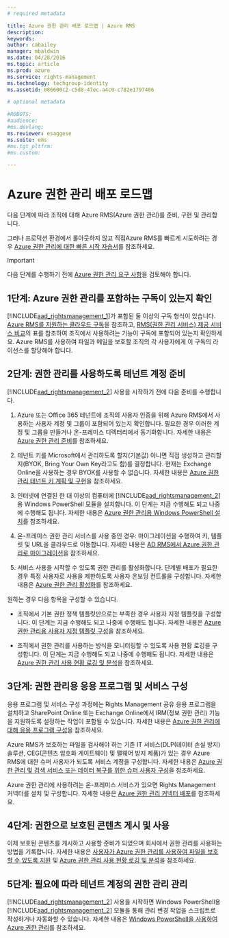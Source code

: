 ```yaml
---
# required metadata

title: Azure 권한 관리 배포 로드맵 | Azure RMS
description:
keywords:
author: cabailey
manager: mbaldwin
ms.date: 04/28/2016
ms.topic: article
ms.prod: azure
ms.service: rights-management
ms.technology: techgroup-identity
ms.assetid: 086600c2-c5d8-47ec-a4c0-c782e1797486

# optional metadata

#ROBOTS:
#audience:
#ms.devlang:
ms.reviewer: esaggese
ms.suite: ems
#ms.tgt_pltfrm:
#ms.custom:

---
```


# Azure 권한 관리 배포 로드맵
다음 단계에 따라 조직에 대해 Azure RMS(Azure 권한 관리)를 준비, 구현 및 관리합니다.

그러나 프로덕션 환경에서 롤아웃하지 않고 직접Azure RMS를 빠르게 시도하려는 경우 [Azure 권한 관리에 대한 빠른 시작 자습서](../get-started/quick-start-tutorial.md)를 참조하세요.

> [!IMPORTANT]
> 다음 단계를 수행하기 전에 [Azure 권한 관리 요구 사항](../get-started/requirements-azure-rms.md)을 검토해야 합니다.

## 1단계: Azure 권한 관리를 포함하는 구독이 있는지 확인
[!INCLUDE[aad_rightsmanagement_1](../includes/aad_rightsmanagement_1_md.md)]가 포함된 둘 이상의 구독 형식이 있습니다. [Azure RMS를 지원하는 클라우드 구독](../get-started/requirements-subscriptions.md)을 참조하고, [RMS(권한 관리 서비스) 제공 서비스 비교](https://technet.microsoft.com/dn858608)의 표를 참조하여 조직에서 사용하려는 기능이 구독에 포함되어 있는지 확인하세요. Azure RMS를 사용하여 파일과 메일을 보호할 조직의 각 사용자에게 이 구독의 라이선스를 할당해야 합니다.

## 2단계: 권한 관리를 사용하도록 테넌트 계정 준비
[!INCLUDE[aad_rightsmanagement_2](../includes/aad_rightsmanagement_2_md.md)] 사용을 시작하기 전에 다음 준비를 수행합니다.

1.  Azure 또는 Office 365 테넌트에 조직의 사용자 인증을 위해 Azure RMS에서 사용하는 사용자 계정 및 그룹이 포함되어 있는지 확인합니다. 필요한 경우 이러한 계정 및 그룹을 만들거나 온-프레미스 디렉터리에서 동기화합니다. 자세한 내용은 [Azure 권한 관리 준비](prepare.md)를 참조하세요.

2.  테넌트 키를 Microsoft에서 관리하도록 할지(기본값) 아니면 직접 생성하고 관리할지(BYOK, Bring Your Own Key라고도 함)를 결정합니다. 현재는 Exchange Online을 사용하는 경우 BYOK를 사용할 수 없습니다. 자세한 내용은 [Azure 권한 관리 테넌트 키 계획 및 구현](plan-implement-tenant-key.md)을 참조하세요.

3.  인터넷에 연결된 한 대 이상의 컴퓨터에 [!INCLUDE[aad_rightsmanagement_2](../includes/aad_rightsmanagement_2_md.md)]용 Windows PowerShell 모듈을 설치합니다. 이 단계는 지금 수행해도 되고 나중에 수행해도 됩니다. 자세한 내용은 [Azure 권한 관리용 Windows PowerShell 설치](../deploy-use/install-powershell.md)를 참조하세요.

4.  온-프레미스 권한 관리 서비스를 사용 중인 경우: 마이그레이션을 수행하여 키, 템플릿 및 URL을 클라우드로 이동합니다. 자세한 내용은 [AD RMS에서 Azure 권한 관리로 마이그레이션](migrate-from-ad-rms-to-azure-rms.md)을 참조하세요.

5.  서비스 사용을 시작할 수 있도록 권한 관리를 활성화합니다. 단계별 배포가 필요한 경우 특정 사용자로 사용을 제한하도록 사용자 온보딩 컨트롤을 구성합니다. 자세한 내용은 [Azure 권한 관리 활성화](../deploy-use/activate-service.md)를 참조하세요.

원하는 경우 다음 항목을 구성할 수 있습니다.

-   조직에서 기본 권한 정책 템플릿만으로는 부족한 경우 사용자 지정 템플릿을 구성합니다. 이 단계는 지금 수행해도 되고 나중에 수행해도 됩니다. 자세한 내용은 [Azure 권한 관리용 사용자 지정 템플릿 구성](../deploy-use/configure-custom-templates.md)을 참조하세요.

-   조직에서 권한 관리를 사용하는 방식을 모니터링할 수 있도록 사용 현황 로깅을 구성합니다. 이 단계는 지금 수행해도 되고 나중에 수행해도 됩니다. 자세한 내용은 [Azure 권한 관리 사용 현황 로깅 및 분석](../deploy-use/log-analyze-usage.md)을 참조하세요.

## 3단계: 권한 관리용 응용 프로그램 및 서비스 구성
응용 프로그램 및 서비스 구성 과정에는 Rights Management 공유 응용 프로그램을 설치하고 SharePoint Online 또는 Exchange Online에서 IRM(정보 권한 관리) 기능을 지원하도록 설정하는 작업이 포함될 수 있습니다. 자세한 내용은 [Azure 권한 관리에 대해 응용 프로그램 구성](../deploy-use/configure-applications.md)을 참조하세요.

Azure RMS가 보호하는 파일을 검사해야 하는 기존 IT 서비스(DLP(데이터 손실 방지) 솔루션, CEG(콘텐츠 암호화 게이트웨이) 및 맬웨어 방지 제품)가 있는 경우 Azure RMS에 대한 슈퍼 사용자가 되도록 서비스 계정을 구성합니다. 자세한 내용은 [Azure 권한 관리 및 검색 서비스 또는 데이터 복구를 위한 슈퍼 사용자 구성](../deploy-use/configure-super-users.md)을 참조하세요.

Azure 권한 관리에 사용하려는 온-프레미스 서비스가 있으면 Rights Management 커넥터를 설치 및 구성합니다. 자세한 내용은 [Azure 권한 관리 커넥터 배포](../deploy-use/deploy-rms-connector.md)를 참조하세요.

## 4단계: 권한으로 보호된 콘텐츠 게시 및 사용
이제 보호된 콘텐츠를 게시하고 사용할 준비가 되었으며 회사에서 권한 관리를 사용하는 방법을 기록합니다. 자세한 내용은 [사용자가 Azure 권한 관리를 사용하여 파일을 보호할 수 있도록 지원](../deploy-use/help-users.md) 및 [Azure 권한 관리 사용 현황 로깅 및 분석](../deploy-use/log-analyze-usage.md)을 참조하세요.

## 5단계: 필요에 따라 테넌트 계정의 권한 관리 관리
[!INCLUDE[aad_rightsmanagement_2](../includes/aad_rightsmanagement_2_md.md)] 사용을 시작하면 Windows PowerShell용 [!INCLUDE[aad_rightsmanagement_2](../includes/aad_rightsmanagement_2_md.md)] 모듈을 통해 관리 변경 작업을 스크립트로 작성하거나 자동화할 수 있습니다. 자세한 내용은 [Windows PowerShell을 사용하여 Azure 권한 관리](../deploy-use/administer-powershell.md)를 참조하세요.




<!--HONumber=Apr16_HO3-->


